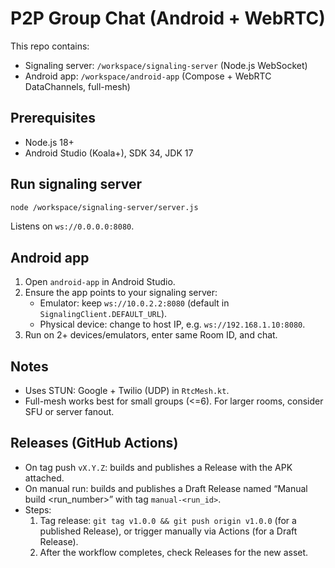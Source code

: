 # P2P Group Chat (Android + WebRTC)

This repo contains:
- Signaling server: `/workspace/signaling-server` (Node.js WebSocket)
- Android app: `/workspace/android-app` (Compose + WebRTC DataChannels, full-mesh)

## Prerequisites
- Node.js 18+
- Android Studio (Koala+), SDK 34, JDK 17

## Run signaling server
```bash
node /workspace/signaling-server/server.js
```
Listens on `ws://0.0.0.0:8080`.

## Android app
1. Open `android-app` in Android Studio.
2. Ensure the app points to your signaling server:
   - Emulator: keep `ws://10.0.2.2:8080` (default in `SignalingClient.DEFAULT_URL`).
   - Physical device: change to host IP, e.g. `ws://192.168.1.10:8080`.
3. Run on 2+ devices/emulators, enter same Room ID, and chat.

## Notes
- Uses STUN: Google + Twilio (UDP) in `RtcMesh.kt`.
- Full-mesh works best for small groups (<=6). For larger rooms, consider SFU or server fanout.

## Releases (GitHub Actions)
- On tag push `vX.Y.Z`: builds and publishes a Release with the APK attached.
- On manual run: builds and publishes a Draft Release named “Manual build <run_number>” with tag `manual-<run_id>`.
- Steps:
  1. Tag release: `git tag v1.0.0 && git push origin v1.0.0` (for a published Release), or trigger manually via Actions (for a Draft Release).
  2. After the workflow completes, check Releases for the new asset.
